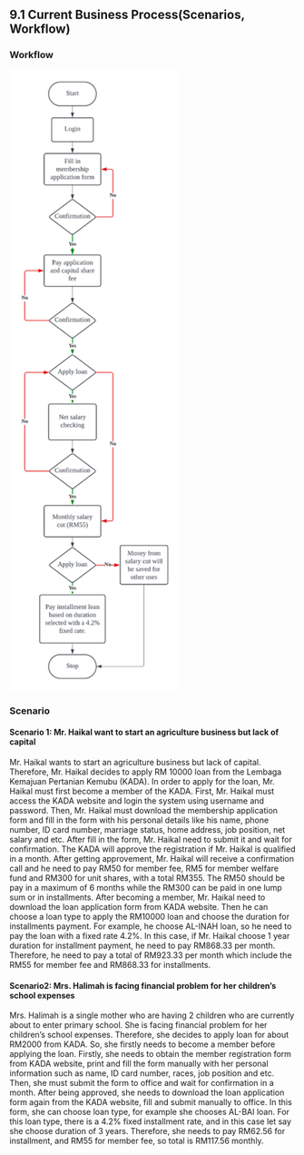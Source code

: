 ## 9.1 Current Business Process(Scenarios, Workflow)

### Workflow
<img src = "image9.0/FlowChart.png" width = "300" >

### Scenario

#### Scenario 1: Mr. Haikal want to start an agriculture business but lack of capital

<p>
Mr. Haikal wants to start an agriculture business but lack of capital. Therefore, Mr. Haikal decides to apply RM 10000 loan from the Lembaga Kemajuan Pertanian Kemubu (KADA). In order to apply for the loan, Mr. Haikal must first become a member of the KADA. First, Mr. Haikal must access the KADA website and login the system using username and password. Then, Mr. Haikal must download the membership application form and fill in the form with his personal details like his name, phone number, ID card number, marriage status, home address, job position, net salary and etc. After fill in the form, Mr. Haikal need to submit it and wait for confirmation. The KADA will approve the registration if Mr. Haikal is qualified in a month. After getting approvement, Mr. Haikal will receive a confirmation call and he need to pay RM50 for member fee, RM5 for member welfare fund and RM300 for unit shares, with a total RM355. The RM50 should be pay in a maximum of 6 months while the RM300 can be paid in one lump sum or in installments. After becoming a member, Mr. Haikal need to download the loan application form from KADA website. Then he can choose a loan type to apply the RM10000 loan and choose the duration for installments payment. For example, he choose AL-INAH loan, so he need to pay the loan with a fixed rate 4.2%. In this case, if Mr. Haikal choose 1 year duration for installment payment, he need to pay RM868.33 per month. Therefore, he need to pay a total of RM923.33 per month which include the RM55 for member fee and RM868.33 for installments.
  
</p>

#### Scenario2: Mrs. Halimah is facing financial problem for her children’s school expenses


<p>
  
Mrs. Halimah is a single mother who are having 2 children who are currently about to enter primary school. She is facing financial problem for her children’s school expenses. Therefore, she decides to apply loan for about RM2000 from KADA. So, she firstly needs to become a member before applying the loan. Firstly, she needs to obtain the member registration form from KADA website, print and fill the form manually with her personal information such as name, ID card number, races, job position and etc. Then, she must submit the form to office and wait for confirmation in a month. After being approved, she needs to download the loan application form again from the KADA website, fill and submit manually to office. In this form, she can choose loan type, for example she chooses AL-BAI loan. For this loan type, there is a 4.2% fixed installment rate, and in this case let say she choose duration of 3 years. Therefore, she needs to pay RM62.56 for installment, and RM55 for member fee, so total is RM117.56 monthly.

</p>

